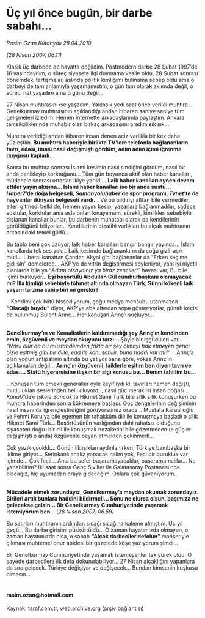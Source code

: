# Üç yıl önce bugün, bir darbe sabahı...

*Rasim Ozan Kütahyalı 28.04.2010*

<div class="yazi"><p><i>(28 Nisan 2007, 06.11)</i></p>
<p>Klasik üç darbede de hayatta değildim. Postmodern darbe 28 Şubat 1997’de 16 yaşındaydım, o süreç siyasete ilgi duymama vesile oldu, 28 Şubat sonrası dönemdeki tartışmalar, aslında politik kimliğimi bulmama sebep oldu ama o darbeyi de tam anlamıyla yaşamamıştım, o gün tam olarak aklımda değil, o süreci net yaşadım ama o günü değil...   </p>
<p>27 Nisan muhtırasını ise yaşadım. Yaklaşık yedi saat önce verildi muhtıra... Genelkurmay muhtırasının açıklandığı andan itibaren saniye saniye tüm gelişmeleri izledim. Hemen internette arkadaşlarımla paylaştım. Ankara temsilciliklerinde muhabir olan birkaç arkadaşımı aradım sık sık... </p>
<p>Muhtıra verildiği andan itibaren insan denen aciz varlıkla bir kez daha yüzleştim.<b> Bu muhtıra haberiyle birlikte TV’lere telefonla bağlananların tavrı, edası, iması nasıl değişmişti gördüm, adım adım içimi iğrenme duygusu kapladı...</b> </p>
<p>Sonra bu muhtıra sonrası İslami kesimin nasıl sindiğini gördüm, nasıl bir anda panikleyip korktuğunu... Tüm gün boyunca aktif olan haber kanalları, müdahale sonrası ortadan ikiye yarıldı... <b>Laik haber kanalları aynen devam ettiler yayın akışına... İslami haber kanalları ise bir anda sustu... <i>Haber7</i>’de doğa belgeseli, <i>Samanyoluhaber</i>’de spor programı, <i>Tvnet</i>’te de hayvanlar dünyası belgeseli vardı...</b> Ve bu bildiriyi alttan bile vermediler, elleri gitmedi belki de, hemen yayını kesip, yazarlara bağlanmadılar, sadece sustular, korktular ama asla onları kınayamam, sürekli, kimlikleri sebebiyle dışlanan kanallar bunlar, bu darbenin muhatabı olarak da kendilerinin görüldüğünü biliyorlar... Kendilerinin bizatihi varlıkları bu alçak muhtıranın arkasındaki temel güdü... </p>
<p>Bu tablo beni çok üzüyor, laik haber kanalları bangır bangır yayında... İslami kanallarda tek ses yok... Laik kesimde bağlananların da çoğu gizli-açık mutlu. Liberal kanattan Çandar, Akyol gibi bağlananlar da “Erken seçime gidilsin” demelerde... AKP’ye de vitrin değiştirmesi söyleniyor, yani iyi niyetli olanlarda bile ya “<i>Adam olsaydınız ya biraz zenciler!</i>” havası var, Bu bile içimi burkuyor... <b>Eşi başörtülü Abdullah Gül cumhurbaşkanı olamayacak mı? İlla kimliği sebebiyle töhmet altında olmayan Türk, Sünni kökenli laik yaşam tarzına sahip biri mi gerekir?</b><b> </b> </p>
<p>...Kendimi çok kötü hissediyorum, çoğu medya mensubu utanmazca <b>“Olacağı buydu” </b>diyor, AKP’ye aba altından sopa gösteriyorlar, günah keçisi de bulunmuş Bülent Arınç... Her konuşan Arınç’ı suçluyor... </p>
<p><b><br/>Genelkurmay’ın ve Kemalistlerin kaldıramadığı şey Arınç’ın kendinden emin, özgüvenli ve meydan okuyucu tarzı... </b>Şöyle bir içgüdüleri var...<i> </i>“<i>Nasıl olur da bu müstahdemden fazla bir şey olmayı hak etmeyen gerici bizle eşitmiş gibi bir dille, eda ile konuşabilir, buna haddi var mı?</i>” ...Arınç’a olan yoğun antipatinin altında bu yatıyor bana göre, yoksa Arınç’ın açıklamaları değil... <b>Arınç’ın özgüvenli, laiklerle eşitim ben diyen tavrı ve edası... Statü hiyerarşisine ilişkin bir algı konusu bu... Benim tahlilim bu...</b></p>
<p>...Konuşan tüm emekli generaller öyle keyifliydi ki, tavırları hemen değişti, mutlulukları seslerinden belli oluyordu, nasıl güç meraklısı insan doğası... <i>Kanal7</i>’deki <i>İskele Sancak</i>’ta Hikmet Sami Türk bile silik silik konuşurken bu muhtıra haberinden sonra kükremeye başladı. Güç dengelerinin değişiminin nasıl insanı da iğrençleştirdiğini görüyorsunuz orada... Mustafa Karaalioğlu ve Fehmi Koru’ya bile egemen bir tahakküm dili ile konuşmaya başladı o silik Hikmet Sami Türk... Başörtüsünün varlığından dahi rahatsız olduğunu siyaseten doğru bir dil ile konuşmak nezaketini bile gözetmeden (e güçler değişmişti o anda) özgüvenle beyan etmekten çekinmedi...</p>
<p>Çok yazık çookkk... Günün ilk ışıkları aydınlanırken, Türkiye bambaşka bir iklime giriyor... Serinkanlı analiz yapacak halim yok, Feci bir burukluk var içimde... Çok fecii... Ama bu sefer başaramayacaklar, başaramamalılar... Ne yapabilirim? İki saat sonra Genç Siviller ile Galatasaray Postanesi’nde olacağız, hiç uyumadan oraya gideceğim. Onlara çok güveniyorum...</p>
<p><b><br/>Mücadele etmek zorundayız, Genelkurmay’a meydan okumak zorundayız. Birileri artık bunlara haddini bildirmeli... Sonu ne olursa olsun, başımıza ne gelecekse gelsin... Bir Genelkurmay Cumhuriyetinde yaşamak istemiyorum ben</b>... (<i>28 Nisan 2007, 06.59)</i></p>
<p>Bu satırları muhtıranın ardından sıcağı sıcağına kaleme almıştım. Üç yıl geçti... Bu darbe girişimi püskürtüldü... O zaman hayatımızda olmayan, o zaman hayatımızda olsa, o sabah <b>“Alçak darbeciler defolun”</b> manşetiyle çıkması muhtemel onur abidesi bir gazetede köşe yazıyorum şimdi...</p>
<p>Bir Genelkurmay Cumhuriyetinde yaşamak istemeyenler tek yürek oldu. O sayede darbecilere ilk defa dokunulabiliyor... 27 Nisan alçaklığını yapanlara da sıra gelecek. Türkiye değişiyor ve değişecek... Bundan kimsenin kuşkusu olmasın...</p>
<h4><br/>rasim.ozan@hotmail.com</h4></div>

Kaynak: [taraf.com.tr](http://www.taraf.com.tr:80/makale/11074.htm), [web.archive.org (arşiv bağlantısı)](http://web.archive.org/web/20100501230628/http://www.taraf.com.tr:80/makale/11074.htm)
